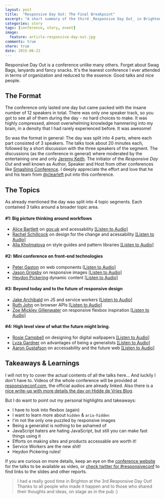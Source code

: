 ```yaml
---
layout: post
title:  "Responsive Day Out: The Final Breakpoint"
excerpt: "A short summary of the third _Responsive Day Out_ in Brighton, outlining the conference format, topics and my personal takeaways."
categories: story
tags: [conference, story, event]
image:
  feature: article-responsive-day-out.jpg
comments: true
share: true
date: 2015-06-22
---
```


Responsive Day Out is a conference unlike many others. Forget about Swag Bags, lanyards and fancy snacks. It's the leanest conference I ever attended in terms of organization and reduced to the essence: Good talks and nice people.

## The Format

The conference only lasted one day but came packed with the insane number of 12 speakers in total. There was only one speaker track, so you got to see all of them during the day - no hard choices to make. It was highly compressed, almost overwhelming knowledge hammering into my brain, in a density that I had rarely experienced before. It was awesome!

So was the format in general:
The day was split into 4 parts, where each part consisted of 3 speakers. The talks took about 20 minutes each, followed by a short discussion with the three speakers of the segment.
The discussions (as the conference in general) where moderated by the entertaining one and only [Jeremy Keith](https://twitter.com/adactio).
The initiator of the _Responsive Day Out_ and well known as Author, Speaker and Host from other conferences like [Smashing Conference](//smashingconf.com/).
I deeply appreciate the effort and love that he and his team from [@clearleft](https://twitter.com/clearleft) put into this conference.

## The Topics

As already mentioned the day was split into 4 topic segments. Each contained 3 talks around a broader topic area.

#### #1: Big picture thinking around workflows

* [Alice Bartlett](//twitter.com/alicebartlett) on [gov.uk](//www.gov.uk/) and acessability [[Listen to Audio]](https://huffduffer.com/adactio/243766)
* [Rachel Schillcock](//twitter.com/MissRachilli) on design for the change and acessability [[Listen to Audio]](https://huffduffer.com/adactio/243767)
* [Alla Kholmatova](//twitter.com/craftui) on style guides and pattern libraries [[Listen to Audio]](https://huffduffer.com/adactio/243768)

#### #2: Mini conference on front-end technologies

* [Peter Gaston](//twitter.com/stopsatgreen) on web components [[Listen to Audio]](https://huffduffer.com/adactio/243770)
* [Jason Grigsby](//twitter.com/grigs) on responsive images [[Listen to Audio]](https://huffduffer.com/adactio/243771)
* [Heydon Pickering](//twitter.com/heydonworks) dynamic content [[Listen to Audio]](https://huffduffer.com/adactio/243772)

#### #3: Beyond today and to the future of responsive design

* [Jake Archibald](//twitter.com/jaffathecake) on JS and service workers [[Listen to Audio]](https://huffduffer.com/adactio/243774)
* [Ruth John](//twitter.com/rumyra) on browser APIs [[Listen to Audio]](https://huffduffer.com/adactio/243775)
* [Zoe Mickley Gillenwater](//twitter.com/zomigi) on responsive flexbox inspiration [[Listen to Audio]](https://huffduffer.com/adactio/243776)

#### #4: High level view of what the future might bring.

* [Rosie Campbell](//twitter.com/RosieCampbell) on designing for digital wallpapers [[Listen to Audio]](https://huffduffer.com/adactio/243778)
* [Lyza Gardner](//twitter.com/lyzadanger) on advantages of being a generalists [[Listen to Audio]](https://huffduffer.com/adactio/243779)
* [Aaron Gustafson](//twitter.com/aarongustafson) on accessability and the future web [[Listen to Audio]](https://huffduffer.com/adactio/243780)

## Takeaways & Learnings

I will not try to cover the actual contents of all the talks here... And luckily I don't have to. Videos of the whole conference will be provided at [responsiveconf.com](//responsiveconf.com), the official audios are already linked.
Also there is a [nice write-up with more details the day on Hidde de Vries Blog](https://hiddedevries.nl/en/blog/2015-06-20-responsive-day-out-3-the-final-breakpoint/).

But I do want to point out my personal highlights and takeaways:

* I have to look into flexbox (again)
* I want to learn more about `hidden` & `aria-hidden`
* I'm not the only one puzzled by responsive images
* Being a generalist is nothing to be ashamed of
* JavaScript haters are hating JavaScript, but still you can make fast things using it
* Efforts on making sites and products accessable are worth it!
* Service Workers are the new shit!
* Heydon Pickering rules!

If you are curious on more details, keep an eye on the [conference website](//responsiveconf.com) for the talks to be available as video, or [check twitter for #responsiveconf](https://twitter.com/search?q=responsiveconf&src=typd) to find links to the slides and other reports.

> I had a really good time in Brighton at the 3rd Responsive Day Out! Thanks to all people who made it happen and to those who shared their thoughts and ideas, on stage as in the pub :)
